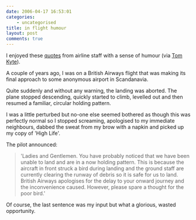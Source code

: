 ```yaml
---
date: 2006-04-17 16:53:01
categories:
    - uncategorised
title: in flight humour
layout: post
comments: true
---
```

I enjoyed these [quotes](http://funny2.com/inflight.htm) from airline
staff with a sense of humour (via 
[Tom Kyte](http://tkyte.blogspot.com/2006/04/just-for-fun.html)).

A couple of years ago, I was on a British Airways flight that was making
its final approach to some anonymous airport in Scandanavia.

Quite suddenly and without any warning, the landing was aborted. The
plane stopped descending, quickly started to climb, levelled out and
then resumed a familiar, circular holding pattern.

I was a little perturbed but no-one else seemed bothered as though this
was perfectly normal so I stopped screaming, apologised to my immediate
neighbours, dabbed the sweat from my brow with a napkin and picked up my
copy of 'High Life'.

The pilot announced:

> 'Ladies and Gentlemen. You have probably noticed that we have been
> unable to land and are in a now holding pattern. This is because the
> aircraft in front struck a bird during landing and the ground staff
> are currently clearing the runway of debris so it is safe for us to
> land. British Airways apologises for the delay to your onward journey
> and the inconvenience caused. However, please spare a thought for the
> poor bird.'

Of course, the last sentence was my input but what a glorious, wasted
opportunity.
